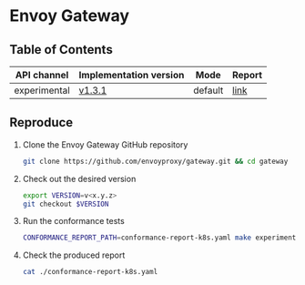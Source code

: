 # Envoy Gateway

## Table of Contents

|API channel|Implementation version|Mode|Report|
|-----------|----------------------|----|------|
| experimental |[v1.3.1](https://github.com/envoyproxy/gateway/releases/tag/v1.3.1)| default |[link](./experimental-v1.2.1-default-report.yaml)|

## Reproduce

1. Clone the Envoy Gateway GitHub repository

   ```bash
   git clone https://github.com/envoyproxy/gateway.git && cd gateway
   ```

2. Check out the desired version

   ```bash
   export VERSION=v<x.y.z>
   git checkout $VERSION
   ```

3. Run the conformance tests

   ```bash
   CONFORMANCE_REPORT_PATH=conformance-report-k8s.yaml make experimental-conformance
   ```

4. Check the produced report

   ```bash
   cat ./conformance-report-k8s.yaml
   ```

